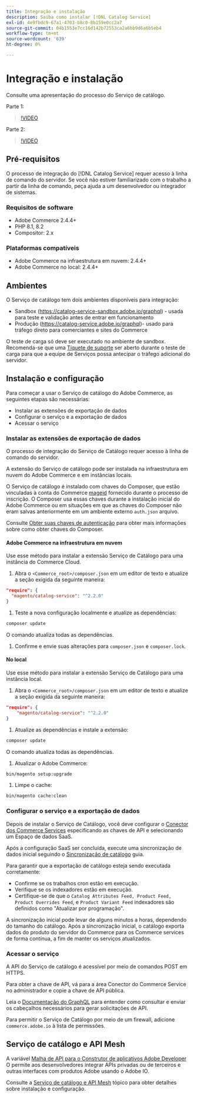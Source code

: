 ```yaml
---
title: Integração e instalação
description: Saiba como instalar [!DNL Catalog Service]
exl-id: 4e9fbdc9-67a1-4703-b8c0-8b159e0cc2a7
source-git-commit: 04b1553e7cc16d142b72553ca2a6bb9d6a6b5eb4
workflow-type: tm+mt
source-wordcount: '639'
ht-degree: 0%

---
```


# Integração e instalação

Consulte uma apresentação do processo do Serviço de catálogo.

Parte 1:

>[!VIDEO](https://video.tv.adobe.com/v/3415599)

Parte 2:

>[!VIDEO](https://video.tv.adobe.com/v/3415600)

## Pré-requisitos

O processo de integração do [!DNL Catalog Service] requer acesso à linha de comando do servidor. Se você não estiver familiarizado com o trabalho a partir da linha de comando, peça ajuda a um desenvolvedor ou integrador de sistemas.

### Requisitos de software

- Adobe Commerce 2.4.4+
- PHP 8.1, 8.2
- Compositor: 2.x

### Plataformas compatíveis

- Adobe Commerce na infraestrutura em nuvem: 2.4.4+
- Adobe Commerce no local: 2.4.4+

## Ambientes

O Serviço de catálogo tem dois ambientes disponíveis para integração:

- Sandbox (https://catalog-service-sandbox.adobe.io/graphql) - usada para teste e validação antes de entrar em funcionamento
- Produção (https://catalog-service.adobe.io/graphql)- usado para tráfego direto para comerciantes e sites do Commerce

O teste de carga só deve ser executado no ambiente de sandbox. Recomenda-se que uma [Tíquete de suporte](https://experienceleague.adobe.com/docs/commerce-knowledge-base/kb/help-center-guide/magento-help-center-user-guide.html#submit-ticket) ser aberto durante o teste de carga para que a equipe de Serviços possa antecipar o tráfego adicional do servidor.

## Instalação e configuração

Para começar a usar o Serviço de catálogo do Adobe Commerce, as seguintes etapas são necessárias:

- Instalar as extensões de exportação de dados
- Configurar o serviço e a exportação de dados
- Acessar o serviço

### Instalar as extensões de exportação de dados

O processo de integração do Serviço de Catálogo requer acesso à linha de comando do servidor.

A extensão do Serviço de catálogo pode ser instalada na infraestrutura em nuvem do Adobe Commerce e em instâncias locais.

O Serviço de catálogo é instalado com chaves do Composer, que estão vinculadas à conta do Commerce [mageid](https://developer.adobe.com/commerce/marketplace/guides/sellers/profile-personal/#field-descriptions) fornecido durante o processo de inscrição. O Composer usa essas chaves durante a instalação inicial do Adobe Commerce ou em situações em que as chaves do Composer não eram salvas anteriormente em um ambiente externo `auth.json` arquivo.

Consulte [Obter suas chaves de autenticação](https://experienceleague.adobe.com/docs/commerce-operations/installation-guide/prerequisites/authentication-keys.html) para obter mais informações sobre como obter chaves do Composer.

#### Adobe Commerce na infraestrutura em nuvem

Use esse método para instalar a extensão Serviço de Catálogo para uma instância do Commerce Cloud.

1. Abra o `<Commerce_root>/composer.json` em um editor de texto e atualize a seção exigida da seguinte maneira:

```json
"require": {
  "magento/catalog-service": "^2.2.0"
}
```

1. Teste a nova configuração localmente e atualize as dependências:

```bash
composer update
```

O comando atualiza todas as dependências.

1. Confirme e envie suas alterações para `composer.json` e `composer.lock`.

#### No local

Use esse método para instalar a extensão Serviço de Catálogo para uma instância local.

1. Abra o `<Commerce_root>/composer.json` em um editor de texto e atualize a seção exigida da seguinte maneira:

```json
"require": {
    "magento/catalog-service": "^2.2.0"
}
```

1. Atualize as dependências e instale a extensão:

```bash
composer update
```

O comando atualiza todas as dependências.

1. Atualizar o Adobe Commerce:

```bash
bin/magento setup:upgrade
```

1. Limpe o cache:

```bash
bin/magento cache:clean
```

### Configurar o serviço e a exportação de dados

Depois de instalar o Serviço de Catálogo, você deve configurar o [Conector dos Commerce Services](https://experienceleague.adobe.com/docs/commerce-merchant-services/user-guides/integration-services/saas.html#apikey) especificando as chaves de API e selecionando um Espaço de dados SaaS.

Após a configuração SaaS ser concluída, execute uma sincronização de dados inicial seguindo o [Sincronização de catálogo](https://experienceleague.adobe.com/docs/commerce-merchant-services/user-guides/data-services/catalog-sync.html) guia.

Para garantir que a exportação de catálogo esteja sendo executada corretamente:

- Confirme se os trabalhos cron estão em execução.
- Verifique se os indexadores estão em execução.
- Certifique-se de que o `Catalog Attributes Feed, Product Feed, Product Overrides Feed`, e `Product Variant Feed` indexadores são definidos como &quot;Atualizar por programação&quot;.

A sincronização inicial pode levar de alguns minutos a horas, dependendo do tamanho do catálogo. Após a sincronização inicial, o catálogo exporta dados do produto do servidor do Commerce para os Commerce services de forma contínua, a fim de manter os serviços atualizados.

### Acessar o serviço

A API do Serviço de catálogo é acessível por meio de comandos POST em HTTPS.

Para obter a chave de API, vá para a área Conector do Commerce Service no administrador e copie a chave de API pública.

Leia o [Documentação do GraphQL](https://developer.adobe.com/commerce/webapi/graphql/) para entender como consultar e enviar os cabeçalhos necessários para gerar solicitações de API.

Para permitir o Serviço de Catálogo por meio de um firewall, adicione `commerce.adobe.io` à lista de permissões.

## Serviço de catálogo e API Mesh

A variável [Malha de API para o Construtor de aplicativos Adobe Developer](https://developer.adobe.com/graphql-mesh-gateway/gateway/overview/) O permite aos desenvolvedores integrar APIs privadas ou de terceiros e outras interfaces com produtos Adobe usando o Adobe IO.

Consulte a  [Serviço de catálogo e API Mesh](mesh.md) tópico para obter detalhes sobre instalação e configuração.
